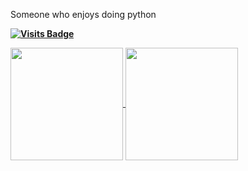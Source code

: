 Someone who enjoys doing python

**[![Visits Badge](https://badges.pufler.dev/visits/leva1ev/leva1ev)](https://github.com/leva1ev)**


<a href="https://github.com/anuraghazra/github-readme-stats">
  <img height=180 align="center" src="https://github-readme-stats.vercel.app/api?username=leva1ev&theme=ambient_gradient" />
</a>
<a href="https://github.com/anuraghazra/convoychat">
  <img height=180 align="center" src="https://github-readme-stats.vercel.app/api/top-langs?username=leva1ev&layout=compact&langs_count=8&card_width=200&theme=ambient_gradient" />
</a>
